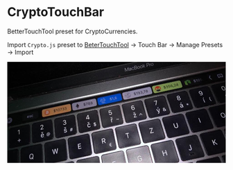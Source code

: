 # CryptoTouchBar
BetterTouchTool preset for CryptoCurrencies.

Import `Crypto.js` preset to [BeterTouchTool](https://bettertouchtool.net/releases/BetterTouchTool.zip) -> Touch Bar -> Manage Presets -> Import

![Screenshot](/screenshot.jpg)
